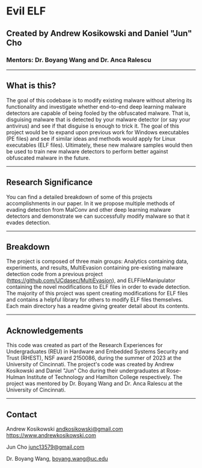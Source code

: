 # Evil ELF 
## Created by Andrew Kosikowski and Daniel "Jun" Cho
### Mentors: Dr. Boyang Wang and Dr. Anca Ralescu
---

## What is this?
The goal of this codebase is to modify existing malware without altering its functionality and investigate whether end-to-end deep learning malware detectors are capable of being fooled by the obfuscated malware. That is, disguising malware that is detected by your malware detector (or say your antivirus) and see if that disguise is enough to trick it. The goal of this project would be to expand upon previous work for Windows executables (PE files) and see if similar ideas and methods would apply for Linux executables (ELF files). Ultimately, these new malware samples would then be used to train new malware detectors to perform better against obfuscated malware in the future.


---

## Research Significance
You can find a detailed breakdown of some of this projects accomplishments in our paper. In it we propose multiple methods of evading detection from MalConv and other deep learning malware detectors and demonstrate we can successfully modify malware so that it evades detection. 

---

## Breakdown
The project is composed of three main groups: Analytics containing data, experiments, and results, MultiEvasion containing pre-existing malware detection code from a previous project (https://github.com/UCdasec/MultiEvasion), and ELFFileManipulator containing the novel modifications to ELF files in order to evade detection. The majority of this project was spent creating modifications for ELF files and contains a helpful library for others to modify ELF files themselves. Each main directory has a readme giving greater detail about its contents.


---

## Acknowledgements
This code was created as part of the Research Experiences for Undergraduates (REU) in Hardware and Embedded Systems Security and Trust (RHEST), NSF award 2150086, during the summer of 2023 at the University of Cincinnati. The project's code was created by Andrew Kosikowski and Daniel "Jun" Cho during their undergraduates at Rose-Hulman Institute of Technology and Hamilton College respectively. The project was mentored by Dr. Boyang Wang and Dr. Anca Ralescu at the University of Cincinnati. 

---

## Contact
Andrew Kosikowski andkosikowski@gmail.com https://www.andrewkosikowski.com

Jun Cho junc13579@gmail.com

Dr. Boyang Wang, boyang.wang@uc.edu
